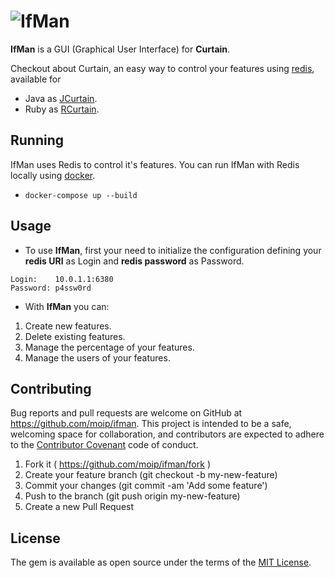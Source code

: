 # ![IfMan](https://raw.githubusercontent.com/moip/ifman/master/app/assets/images/ifman.png)

**IfMan** is a GUI (Graphical User Interface) for **Curtain**.

Checkout about Curtain, an easy way to control your features using [redis](http://redis.io/), available for
- Java as [JCurtain](https://github.com/moip/jcurtain).
- Ruby as [RCurtain](https://github.com/moip/rcurtain).

## Running

IfMan uses Redis to control it's features. You can run IfMan with Redis locally using [docker](https://docs.docker.com/engine/installation/).
- `docker-compose up --build`

## Usage

* To use **IfMan**, first your need to initialize the configuration defining your **redis URI** as Login and **redis password** as Password.

```
Login:    10.0.1.1:6380
Password: p4ssw0rd
```

* With **IfMan** you can:

1. Create new features.
2. Delete existing features.
3. Manage the percentage of your features.
4. Manage the users of your features.

## Contributing

Bug reports and pull requests are welcome on GitHub at https://github.com/moip/ifman. This project is intended to be a safe, welcoming space for collaboration, and contributors are expected to adhere to the [Contributor Covenant](http://contributor-covenant.org) code of conduct.

1. Fork it ( https://github.com/moip/ifman/fork )
2. Create your feature branch (git checkout -b my-new-feature)
3. Commit your changes (git commit -am 'Add some feature')
4. Push to the branch (git push origin my-new-feature)
5. Create a new Pull Request

## License

The gem is available as open source under the terms of the [MIT License](http://opensource.org/licenses/MIT).
